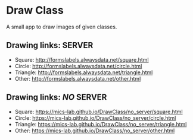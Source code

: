 # Draw Class

A small app to draw images of given classes.

## Drawing links: SERVER

- Square: http://formslabels.alwaysdata.net/square.html
- Circle: http://formslabels.alwaysdata.net/circle.html
- Triangle: http://formslabels.alwaysdata.net/triangle.html
- Other: http://formslabels.alwaysdata.net/other.html

## Drawing links: _NO_ SERVER

- Square: https://mics-lab.github.io/DrawClass/no_server/square.html
- Circle: https://mics-lab.github.io/DrawClass/no_server/circle.html
- Triangle: https://mics-lab.github.io/DrawClass/no_server/triangle.html
- Other: https://mics-lab.github.io/DrawClass/no_server/other.html

